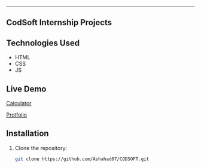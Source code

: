 ---

## CodSoft Internship Projects

## Technologies Used

- HTML
- CSS
- JS

## Live Demo

[Calculator](https://ashahad07.github.io/CODSOFT/Calculator)

[Protfolio](https://ashahad07.github.io/CODSOFT/Portflio)

## Installation

1. Clone the repository:
   ```bash
   git clone https://github.com/Ashahad07/CODSOFT.git
   ```

